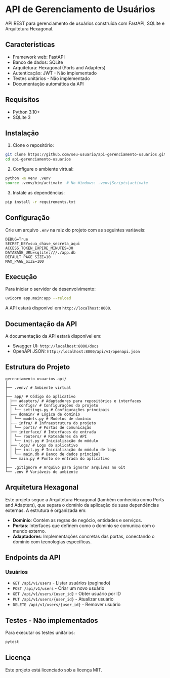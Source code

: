 # API de Gerenciamento de Usuários

API REST para gerenciamento de usuários construída com FastAPI, SQLite e Arquitetura Hexagonal.

## Características

- Framework web: FastAPI
- Banco de dados: SQLite
- Arquitetura: Hexagonal (Ports and Adapters)
- Autenticação: JWT - Não implementado
- Testes unitários - Não implementado
- Documentação automática da API

## Requisitos

- Python 3.10+
- SQLite 3

## Instalação

1. Clone o repositório:

```bash
git clone https://github.com/seu-usuario/api-gerenciamento-usuarios.git
cd api-gerenciamento-usuarios
```

2. Configure o ambiente virtual:

```bash
python -m venv .venv
source .venv/bin/activate  # No Windows: .venv\Scripts\activate
```

3. Instale as dependências:

```bash
pip install -r requirements.txt
```

## Configuração

Crie um arquivo `.env` na raiz do projeto com as seguintes variáveis:

```
DEBUG=True
SECRET_KEY=sua_chave_secreta_aqui
ACCESS_TOKEN_EXPIRE_MINUTES=30
DATABASE_URL=sqlite:///./app.db
DEFAULT_PAGE_SIZE=10
MAX_PAGE_SIZE=100
```

## Execução

Para iniciar o servidor de desenvolvimento:

```bash
uvicorn app.main:app --reload
```

A API estará disponível em `http://localhost:8000`.

## Documentação da API

A documentação da API estará disponível em:

- Swagger UI: `http://localhost:8000/docs`
- OpenAPI JSON: `http://localhost:8000/api/v1/openapi.json`

## Estrutura do Projeto

```
gerenciamento-usuarios-api/
│
├── .venv/ # Ambiente virtual
│
├── app/ # Código do aplicativo
│ ├── adapters/ # Adaptadores para repositórios e interfaces
│ ├── configs/ # Configurações do projeto
│ │ └── settings.py # Configurações principais
│ ├── domain/ # Lógica de domínio
│ │ └── models.py # Modelos de domínio
│ ├── infra/ # Infraestrutura do projeto
│ │ └── ports/ # Portas de comunicação
│ ├── interface/ # Interfaces de entrada
│ │ └── routers/ # Roteadores da API
│ │ └── init.py # Inicialização do módulo
│ ├── logs/ # Logs do aplicativo
│ │ ├── init.py # Inicialização do módulo de logs
│ │ └── main.db # Banco de dados principal
│ └── main.py # Ponto de entrada do aplicativo
│
├── .gitignore # Arquivo para ignorar arquivos no Git
└── .env # Variáveis de ambiente
```

## Arquitetura Hexagonal

Este projeto segue a Arquitetura Hexagonal (também conhecida como Ports and Adapters), que separa o domínio da aplicação de suas dependências externas. A estrutura é organizada em:

- **Domínio**: Contém as regras de negócio, entidades e serviços.
- **Portas**: Interfaces que definem como o domínio se comunica com o mundo externo.
- **Adaptadores**: Implementações concretas das portas, conectando o domínio com tecnologias específicas.

## Endpoints da API

### Usuários

- `GET /api/v1/users` - Listar usuários (paginado)
- `POST /api/v1/users` - Criar um novo usuário
- `GET /api/v1/users/{user_id}` - Obter usuário por ID
- `PUT /api/v1/users/{user_id}` - Atualizar usuário
- `DELETE /api/v1/users/{user_id}` - Remover usuário

## Testes - Não implementados

Para executar os testes unitários:

```bash
pytest
```

## Licença

Este projeto está licenciado sob a licença MIT.
